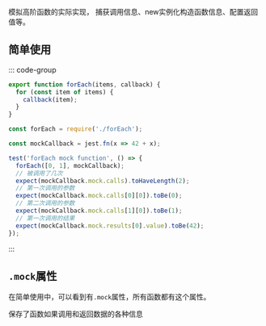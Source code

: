 模拟高阶函数的实际实现， 捕获调用信息、new实例化构造函数信息、配置返回值等。

## 简单使用

::: code-group


```js [index.js]
export function forEach(items, callback) {
  for (const item of items) {
    callback(item);
  }
}
```

```js [index.test.js]
const forEach = require('./forEach');

const mockCallback = jest.fn(x => 42 + x);

test('forEach mock function', () => {
  forEach([0, 1], mockCallback);
  // 被调用了几次
  expect(mockCallback.mock.calls).toHaveLength(2);
  // 第一次调用的参数
  expect(mockCallback.mock.calls[0][0]).toBe(0);
  // 第二次调用的参数
  expect(mockCallback.mock.calls[1][0]).toBe(1);
  // 第一次调用的结果
  expect(mockCallback.mock.results[0].value).toBe(42);
});
```

:::

## `.mock`属性

在简单使用中，可以看到有`.mock`属性，所有函数都有这个属性。

保存了函数如果调用和返回数据的各种信息

```js

```